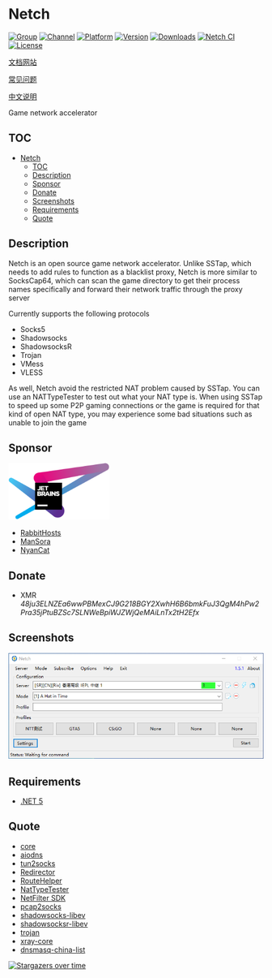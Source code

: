 # Netch
[![Group](https://img.shields.io/badge/Telegram-Group-green)](https://t.me/netch_group)
[![Channel](https://img.shields.io/badge/Telegram-Channel-blue)](https://t.me/netch_channel)
[![Platform](https://img.shields.io/badge/platform-windows-orange.svg)](https://github.com/NetchX/Netch)
[![Version](https://img.shields.io/github/v/release/NetchX/Netch)](https://github.com/NetchX/Netch/releases)
[![Downloads](https://img.shields.io/github/downloads/NetchX/Netch/total.svg)](https://github.com/NetchX/Netch/releases)
[![Netch CI](https://github.com/NetchX/Netch/workflows/Netch%20CI/badge.svg)](https://github.com/NetchX/Netch/actions)
[![License](https://img.shields.io/badge/license-MIT-yellow.svg)](LICENSE)

[文档网站](https://netch.org)

[常见问题](https://netch.org/#/docs/zh-CN/faq) 

[中文说明](README.zh-CN.md)

Game network accelerator

## TOC
- [Netch](#netch)
	- [TOC](#toc)
	- [Description](#description)
	- [Sponsor](#sponsor)
	- [Donate](#donate)
	- [Screenshots](#screenshots)
	- [Requirements](#requirements)
	- [Quote](#quote)

## Description
Netch is an open source game network accelerator. Unlike SSTap, which needs to add rules to function as a blacklist proxy, Netch is more similar to SocksCap64, which can scan the game directory to get their process names specifically and forward their network traffic through the proxy server

Currently supports the following protocols
- Socks5
- Shadowsocks
- ShadowsocksR
- Trojan
- VMess
- VLESS

As well, Netch avoid the restricted NAT problem caused by SSTap. You can use an NATTypeTester to test out what your NAT type is. When using SSTap to speed up some P2P gaming connections or the game is required for that kind of open NAT type, you may experience some bad situations such as unable to join the game

## Sponsor
<a href="https://www.jetbrains.com/?from=Netch"><img src="jetbrains.svg" alt="JetBrains" width="200"/></a>

- [RabbitHosts](https://rabbithosts.com/cart.php)
- [ManSora](https://www.mansora.co/cart.php)
- [NyanCat](https://nyancat.info/register)

## Donate
- XMR *48ju3ELNZEa6wwPBMexCJ9G218BGY2XwhH6B6bmkFuJ3QgM4hPw2Pra35jPtuBZSc7SLNWeBpiWJZWjQeMAiLnTx2tH2Efx*

## Screenshots
![](screenshots/main.png)

## Requirements
- [.NET 5](https://dotnet.microsoft.com/download/dotnet/5.0/runtime)

## Quote
- [core](https://github.com/aiocloud/core)
- [aiodns](https://github.com/aiocloud/aiodns)
- [tun2socks](https://github.com/aiocloud/tun2socks)
- [Redirector](https://github.com/aiocloud/Redirector)
- [RouteHelper](https://github.com/aiocloud/RouteHelper)
- [NatTypeTester](https://github.com/HMBSbige/NatTypeTester)
- [NetFilter SDK](https://netfiltersdk.com)
- [pcap2socks](https://github.com/zhxie/pcap2socks)
- [shadowsocks-libev](https://github.com/shadowsocks/shadowsocks-libev)
- [shadowsocksr-libev](https://github.com/shadowsocksrr/shadowsocksr-libev)
- [trojan](https://github.com/trojan-gfw/trojan)
- [xray-core](https://github.com/XTLS/Xray-core)
- [dnsmasq-china-list](https://github.com/felixonmars/dnsmasq-china-list)

[![Stargazers over time](https://starchart.cc/NetchX/Netch.svg)](https://starchart.cc/NetchX/Netch)     
